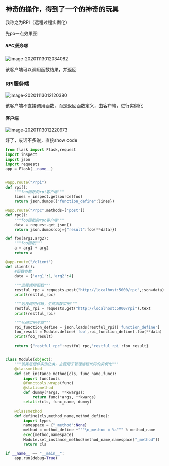 ## 神奇的操作，得到了一个的神奇的玩具

我称之为RPI（远程过程实例化）

先po一点效果图

##### RPC服务端

![image-20201113012034082](https://gitee.com/Euraxluo/images/raw/master/picgo/image-20201113012034082.png)

该客户端可以调用函数结果，并返回

### RPI服务端

![image-20201113012120380](https://gitee.com/Euraxluo/images/raw/master/picgo/image-20201113012120380.png)

该客户端不直接调用函数，而是返回函数定义，由客户端，进行实例化

#### 客户端

![image-20201113012220973](https://gitee.com/Euraxluo/images/raw/master/picgo/image-20201113012220973.png)

好了，废话不多说，直接show code

```python
from flask import Flask,request
import inspect
import json
import requests
app = Flask(__name__)


@app.route("/rpi")
def rpi():
    """foo函数的rpi客户端"""
    lines = inspect.getsource(foo)
    return json.dumps({"function_define":lines})

@app.route("/rpc",methods=['post'])
def rpc():
    """foo函数的rpc客户端"""
    data = request.get_json()
    return json.dumps(obj={"result":foo(**data)})

def foo(arg1,arg2):
    """foo函数""" 
    a = arg1 + arg2         
    return a

@app.route("/client")
def client():
    #函数参数
    data = {'arg1':1,'arg2':4}

    """远程调用函数"""
    restful_rpc = requests.post("http://localhost:5000/rpc",json=data).text
    print(restful_rpc)

    """远程调用代码，生成函数实例"""
    restful_rpi = requests.get("http://localhost:5000/rpi").text
    print(restful_rpi)

    """代码实例生成"""
    rpi_function_define = json.loads(restful_rpi)['function_define']
    foo_result = Module.define('foo',rpi_function_define).foo(**data)
    print(foo_result)

    return {"restful_rpc":restful_rpc,'restful_rpi':foo_result}


class Module(object):
    """该类是组件实例化类，主要用于管理远程代码的实例化"""
    @classmethod
    def set_instance_method(cls, func_name,func):
        import functools
        @functools.wraps(func)
        @staticmethod
        def dummy(*args, **kwargs):
            return func(*args, **kwargs)
        setattr(cls, func_name, dummy)

    @classmethod
    def define(cls,method_name,method_define):
        import types
        namespace = {"_method":None}
        method = method_define +"""\n_method = %s""" % method_name
        exec(method,namespace)
        Module.set_instance_method(method_name,namespace["_method"])
        return cls

if __name__ == "__main__":
    app.run(debug=True)
```

